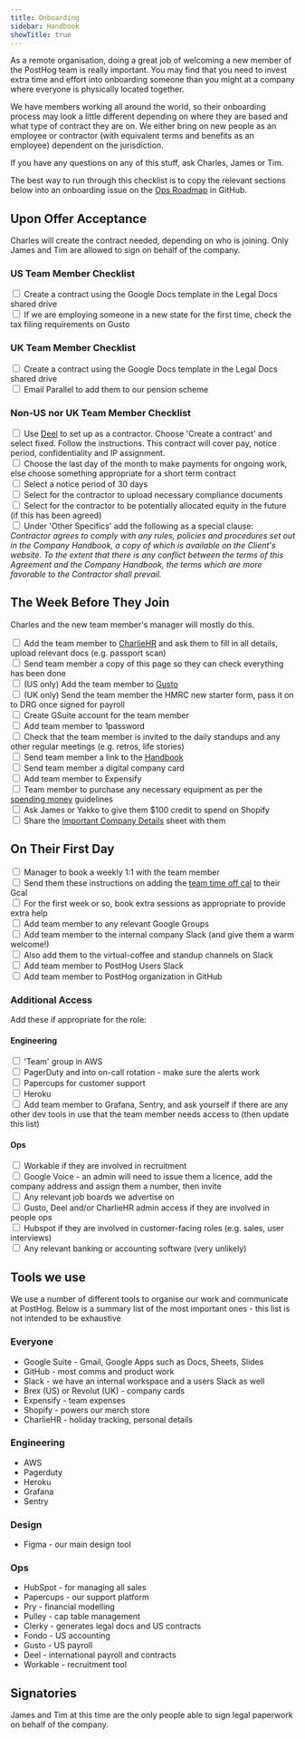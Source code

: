 ```yaml
---
title: Onboarding
sidebar: Handbook
showTitle: true
---
```


As a remote organisation, doing a great job of welcoming a new member of the PostHog team is really important. You may find that you need to invest extra time and effort into onboarding someone than you might at a company where everyone is physically located together. 

We have members working all around the world, so their onboarding process may look a little different depending on where they are based and what type of contract they are on. We either bring on new people as an employee or contractor (with equivalent terms and benefits as an employee) dependent on the jurisdiction.

If you have any questions on any of this stuff, ask Charles, James or Tim. 

The best way to run through this checklist is to copy the relevant sections below into an onboarding issue on the [Ops Roadmap](https://github.com/orgs/PostHog/projects/2) in GitHub.

## Upon Offer Acceptance

Charles will create the contract needed, depending on who is joining. Only James and Tim are allowed to sign on behalf of the company.  

### US Team Member Checklist

<input type="checkbox"/>  Create a contract using the Google Docs template in the Legal Docs shared drive <br>
<input type="checkbox"/>  If we are employing someone in a new state for the first time, check the tax filing requirements on Gusto <br>

### UK Team Member Checklist

<input type="checkbox"/>  Create a contract using the Google Docs template in the Legal Docs shared drive <br>
<input type="checkbox"/>  Email Parallel to add them to our pension scheme <br>

### Non-US nor UK Team Member Checklist

<input type="checkbox"/>  Use [Deel](https://letsdeel.com) to set up as a contractor. Choose 'Create a contract' and select fixed. Follow the instructions. This contract will cover pay, notice period, confidentiality and IP assignment. <br>
<input type="checkbox"/>  Choose the last day of the month to make payments for ongoing work, else choose something appropriate for a short term contract <br>
<input type="checkbox"/>  Select a notice period of 30 days <br>
<input type="checkbox"/>  Select for the contractor to upload necessary compliance documents <br>
<input type="checkbox"/>  Select for the contractor to be potentially allocated equity in the future (if this has been agreed) <br>
<input type="checkbox"/>  Under 'Other Specifics' add the following as a special clause: _Contractor agrees to comply with any rules, policies and procedures set out in the Company Handbook, a copy of which is available on the Client's website. To the extent that there is any conflict between the terms of this Agreement and the Company Handbook, the terms which are more favorable to the Contractor shall prevail._ <br>

## The Week Before They Join

Charles and the new team member's manager will mostly do this.

<input type="checkbox"/> Add the team member to [CharlieHR](https://posthog.charliehr.com/) and ask them to fill in all details, upload relevant docs (e.g. passport scan) <br>
<input type="checkbox"/>  Send team member a copy of this page so they can check everything has been done <br>
<input type="checkbox"/> (US only) Add the team member to [Gusto](https://app.gusto.com) <br>
<input type="checkbox"/> (UK only) Send the team member the HMRC new starter form, pass it on to DRG once signed for payroll <br>
<input type="checkbox"/>  Create GSuite account for the team member <br>
<input type="checkbox"/>  Add team member to 1password <br>
<input type="checkbox"/>  Check that the team member is invited to the daily standups and any other regular meetings (e.g. retros, life stories) <br> 
<input type="checkbox"/>  Send team member a link to the [Handbook](/handbook) <br>
<input type="checkbox"/>  Send team member a digital company card <br>
<input type="checkbox"/>  Add team member to Expensify <br>
<input type="checkbox"/>  Team member to purchase any necessary equipment as per the [spending money](/handbook/people/spending-money) guidelines <br>
<input type="checkbox"/>  Ask James or Yakko to give them $100 credit to spend on Shopify <br>
<input type="checkbox"/>  Share the [Important Company Details](https://docs.google.com/spreadsheets/d/1k4o4VN5VSsgFZpVYrN28Ib0z_pCJFTJyQdfkZEHhOV0/edit?usp=sharing) sheet with them <br>

## On Their First Day

<input type="checkbox"/>  Manager to book a weekly 1:1 with the team member <br>
<input type="checkbox"/>  Send them these instructions on adding the [team time off cal](https://intercom.help/charliehr/en/articles/839648-importing-your-time-off-calendar-to-google-calendar) to their Gcal <br>
<input type="checkbox"/>  For the first week or so, book extra sessions as appropriate to provide extra help <br>
<input type="checkbox"/>  Add team member to any relevant Google Groups <br>
<input type="checkbox"/>  Add team member to the internal company Slack (and give them a warm welcome!) <br>
<input type="checkbox"/>  Also add them to the virtual-coffee and standup channels on Slack <br>
<input type="checkbox"/>  Add team member to PostHog Users Slack <br>
<input type="checkbox"/>  Add team member to PostHog organization in GitHub <br>

### Additional Access

Add these if appropriate for the role:

#### Engineering

<input type="checkbox"/>  'Team' group in AWS <br>
<input type="checkbox"/>  PagerDuty and into on-call rotation - make sure the alerts work <br>
<input type="checkbox"/>  Papercups for customer support <br>
<input type="checkbox"/>  Heroku <br>
<input type="checkbox"/>  Add team member to Grafana, Sentry, and ask yourself if there are any other dev tools in use that the team member needs access to (then update this list) <br>

#### Ops

<input type="checkbox"/>  Workable if they are involved in recruitment <br>
<input type="checkbox"/>  Google Voice - an admin will need to issue them a licence, add the company address and assign them a number, then invite <br>
<input type="checkbox"/>  Any relevant job boards we advertise on <br>
<input type="checkbox"/>  Gusto, Deel and/or CharlieHR admin access if they are involved in people ops <br>
<input type="checkbox"/>  Hubspot if they are involved in customer-facing roles (e.g. sales, user interviews) <br>
<input type="checkbox"/>  Any relevant banking or accounting software (very unlikely) <br>

## Tools we use

We use a number of different tools to organise our work and communicate at PostHog. Below is a summary list of the most important ones - this list is not intended to be exhaustive

### Everyone
- Google Suite - Gmail, Google Apps such as Docs, Sheets, Slides 
- GitHub - most comms and product work
- Slack - we have an internal workspace and a users Slack as well
- Brex (US) or Revolut (UK) - company cards
- Expensify - team expenses
- Shopify - powers our merch store
- CharlieHR - holiday tracking, personal details

### Engineering
- AWS
- Pagerduty
- Heroku
- Grafana
- Sentry

### Design
- Figma - our main design tool

### Ops
- HubSpot - for managing all sales
- Papercups - our support platform
- Pry - financial modelling
- Pulley - cap table management
- Clerky - generates legal docs and US contracts
- Fondo - US accounting
- Gusto - US payroll
- Deel - international payroll and contracts
- Workable - recruitment tool

## Signatories

James and Tim at this time are the only people able to sign legal paperwork on behalf of the company.
